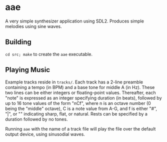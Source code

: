 # aae
A very simple synthesizer application using SDL2. Produces simple melodies using sine waves.

## Building
`cd src; make` to create the `aae` executable.

## Playing Music
Example tracks reside in `tracks/`.
Each track has a 2-line preamble containing a tempo (in BPM) and a base tone for middle A (in Hz).
These two lines can be either integers or floating-point values.
Thereafter, each "note" is expressed as an integer specifying duration (in beats), followed by up to 16 tone values of the form "nCf",
where n is an octave number (0 being the "middle" octave), C is a note value from A-G, and f is either "#", "|", or "" indicating sharp, flat, or natural.
Rests can be specified by a duration followed by no tones.

Running `aae` with the name of a track file will play the file over the default output device, using sinusodial waves.
